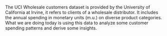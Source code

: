 The UCI Wholesale customers dataset is provided by the University of California at Irvine, it refers to clients
of a wholesale distributor. It includes the annual spending in monetary units (m.u.) on diverse product
categories. What we are doing today is using this data to analyze some customer spending patterns and
derive some insights.
